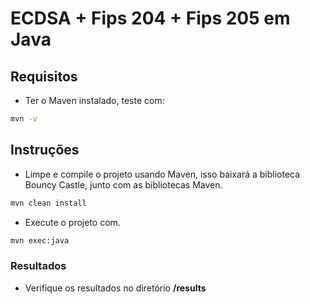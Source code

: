 # ECDSA + Fips 204 + Fips 205 em Java

## Requisitos
- Ter o Maven instalado, teste com:
```bash
mvn -v
```

## Instruções

<!-- - Entre no diretório __signature_algorithms-comparision__

```bash
cd signature_algorithms-comparision
``` -->

- Limpe e compile o projeto usando Maven, isso baixará a biblioteca Bouncy Castle, junto com as bibliotecas Maven.

```bash
mvn clean install
```
- Execute o projeto com.
```bash
mvn exec:java
```

### Resultados
- Verifique os resultados no diretório __/results__
